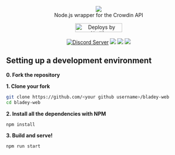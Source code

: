 <div align="center">
  <img src="https://i.imgur.com/F0poKy4.png"><br>
  Node.js wrapper for the Crowdin API
  <br>
  <p>
    <a href="https://netlify.com/"><img src="https://i.imgur.com/oJjg6fA.png" alt="Deploys by Netlify" width="128" height="24"></a>
    <br><br>
    <a href="https://support.switchblade.xyz/"><img src="https://img.shields.io/badge/dynamic/json.svg?label=chat%20on%20Discord&colorB=7289DA&url=https%3A%2F%2Fdiscordapp.com%2Fapi%2Fservers%2F445203868624748555%2Fembed.json&query=%24.members.length&suffix=%20online" alt="Discord Server"/></a>
    <a href="https://travis-ci.org/SwitchbladeBot/crowdin.js"><img src="https://api.travis-ci.org/SwitchbladeBot/crowdin.js.svg"/></a>
    <a href="https://david-dm.org/SwitchbladeBot/crowdin.js"><img src="https://david-dm.org/SwitchbladeBot/crowdin.js/status.svg"/></a>
    <a href="https://david-dm.org/SwitchbladeBot/crowdin.js?type=dev"><img src="https://david-dm.org/SwitchbladeBot/crowdin.js/dev-status.svg"/></a>
  </p>
</div>

## Setting up a development environment
**0. Fork the repository**

**1. Clone your fork**
```bash
git clone https://github.com/<your github username>/bladey-web
cd bladey-web
```

**2. Install all the dependencies with NPM**
```bash
npm install
```

**3. Build and serve!**
```
npm run start
```
